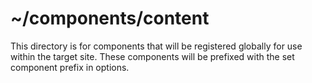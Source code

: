 # ~/components/content

This directory is for components that will be registered globally for use within the target site.
These components will be prefixed with the set component prefix in options.
